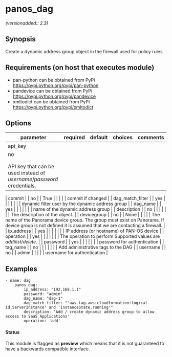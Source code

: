# panos_dag

_(versionadded:: 2.3)_


## Synopsis

Create a dynamic address group object in the firewall used for policy rules


## Requirements (on host that executes module)

- pan-python can be obtained from PyPi https://pypi.python.org/pypi/pan-python
- pandevice can be obtained from PyPi https://pypi.python.org/pypi/pandevice
- xmltodict can be obtained from PyPi https://pypi.python.org/pypi/xmltodict

## Options

| parameter | required | default | choices | comments |
| --- | --- | --- | --- | --- |
| api_key  |
| no |
|  |
| |  |
| API key that can be used instead of <em>username</em>/<em>password</em> credentials.  |
</td></tr>
| commit  |
| no |
| True |
| |  |
| commit if changed  |
</td></tr>
| dag_match_filter  |
| yes |
|  |
| |  |
| dynamic filter user by the dynamic address group  |
</td></tr>
| dag_name  |
| yes |
|  |
| |  |
| name of the dynamic address group  |
</td></tr>
| description  |
| no |
|  |
| |  |
| The description of the object.  |
</td></tr>
| devicegroup  |
| no |
| None |
| |  |
| The name of the Panorama device group. The group must exist on Panorama. If device group is not defined it is assumed that we are contacting a firewall.  |
</td></tr>
| ip_address  |
| yes |
|  |
| |  |
| IP address (or hostname) of PAN-OS device  |
</td></tr>
| operation  |
| yes |
|  |
| |  |
| The operation to perform Supported values are <em>add</em>/<em>list</em>/<em>delete</em>.  |
</td></tr>
| password  |
| yes |
|  |
| |  |
| password for authentication  |
</td></tr>
| tag_name  |
| no |
|  |
| |  |
| Add administrative tags to the DAG  |
</td></tr>
| username  |
| no |
| admin |
| |  |
| username for authentication  |
</td></tr>
</table>
</br>



## Examples

    - name: dag
        panos_dag:
            ip_address: "192.168.1.1"
            password: "admin"
            dag_name: "dag-1"
            dag_match_filter: "'aws-tag.aws:cloudformation:logical-id.ServerInstance' and 'instanceState.running'"
            description: 'Add / create dynamic address group to allow access to SaaS Applications'
            operation: 'add'




#### Status

This module is flagged as **preview** which means that it is not guaranteed to have a backwards compatible interface.

